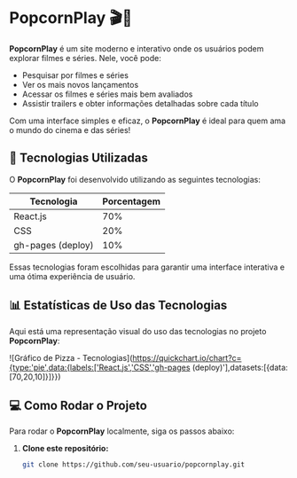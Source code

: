 # PopcornPlay 🎬🍿

**PopcornPlay** é um site moderno e interativo onde os usuários podem explorar filmes e séries. Nele, você pode:
- Pesquisar por filmes e séries
- Ver os mais novos lançamentos
- Acessar os filmes e séries mais bem avaliados
- Assistir trailers e obter informações detalhadas sobre cada título

Com uma interface simples e eficaz, o **PopcornPlay** é ideal para quem ama o mundo do cinema e das séries!

## 🚀 Tecnologias Utilizadas

O **PopcornPlay** foi desenvolvido utilizando as seguintes tecnologias:

| Tecnologia        | Porcentagem |
|-------------------|-------------|
| React.js          | 70%         |
| CSS               | 20%         |
| gh-pages (deploy) | 10%         |

Essas tecnologias foram escolhidas para garantir uma interface interativa e uma ótima experiência de usuário.

## 📊 Estatísticas de Uso das Tecnologias

Aqui está uma representação visual do uso das tecnologias no projeto **PopcornPlay**:

![Gráfico de Pizza - Tecnologias](https://quickchart.io/chart?c={type:'pie',data:{labels:['React.js','CSS','gh-pages (deploy)'],datasets:[{data:[70,20,10]}]}})

## 💻 Como Rodar o Projeto

Para rodar o **PopcornPlay** localmente, siga os passos abaixo:

1. **Clone este repositório:**

   ```bash
   git clone https://github.com/seu-usuario/popcornplay.git

